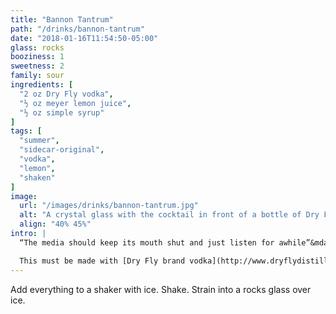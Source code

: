 ```yaml
---
title: "Bannon Tantrum"
path: "/drinks/bannon-tantrum"
date: "2018-01-16T11:54:50-05:00"
glass: rocks
booziness: 1
sweetness: 2
family: sour
ingredients: [
  "2 oz Dry Fly vodka",
  "½ oz meyer lemon juice",
  "½ oz simple syrup"
]
tags: [
  "summer",
  "sidecar-original",
  "vodka",
  "lemon",
  "shaken"
]
image:
  url: "/images/drinks/bannon-tantrum.jpg"
  alt: "A crystal glass with the cocktail in front of a bottle of Dry Fly vodka and a meyer lemon"
  align: "40% 45%"
intro: |
  “The media should keep its mouth shut and just listen for awhile”&mdash;_Steve Bannon throwing a tantrum on Jan 26, 2017_

  This must be made with [Dry Fly brand vodka](http://www.dryflydistilling.com/dryfly-product/washington-wheat-vodka/); It has an amazing wheat flavor and I created this recipe specifically to let it shine.
---
```


Add everything to a shaker with ice. Shake. Strain into a rocks glass over ice.
